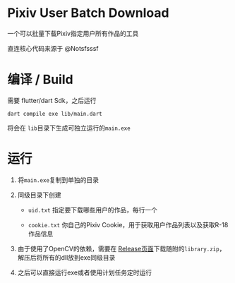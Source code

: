 # Pixiv User Batch Download

一个可以批量下载Pixiv指定用户所有作品的工具

直连核心代码来源于 @Notsfsssf

# 编译 / Build

需要 flutter/dart Sdk，之后运行

`dart compile exe lib/main.dart`

将会在 `lib`目录下生成可独立运行的`main.exe`

# 运行

1. 将`main.exe`复制到单独的目录

2. 同级目录下创建

    - `uid.txt`  指定要下载哪些用户的作品，每行一个

    - `cookie.txt`  你自己的Pixiv Cookie，用于获取用户作品列表以及获取R-18作品信息

3. 由于使用了OpenCV的依赖，需要在 [Release页面](https://github.com/PeanutMelonSeedBigAlmond/PixivUserBatchDownloader/releases)下载随附的`library.zip`，解压后将所有的dll放到exe同级目录
   
4. 之后可以直接运行exe或者使用计划任务定时运行
